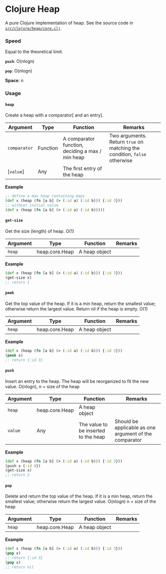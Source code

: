 # Clojure Heap

A pure Clojure implementation of heap. See the source code in [`src/clojure/heap/core.clj`](src/clojure/heap/core.clj).

### Speed

Equal to the theoretical limit.

**`push`**: O(nlogn)

**`pop`**: O(nlogn)

**Space**: n

### Usage

#### `heap`

Create a heap with a comparator[ and an entry].

| Argument     | Type     | Function                                         | Remarks                                                      |
| ------------ | -------- | ------------------------------------------------ | ------------------------------------------------------------ |
| `comparator` | Function | A comparator function, deciding a max / min heap | Two arguments. Return `true` on matching the condition, `false` otherwise |
| [`value`]    | Any      | The first entry of the heap                      |                                                              |

**Example**

```clojure
;; define a max heap containing maps
(def x (heap (fn [a b] (> (:id a) (:id b))) {:id 3}))
;; without initial value
(def x (heap (fn [a b] (> (:id a) (:id b)))))
```



#### `get-size`

Get the size (length) of heap. O(1)

| Argument | Type           | Function      | Remarks |
| -------- | -------------- | ------------- | ------- |
| `heap`   | heap.core.Heap | A heap object |         |

**Example**

```clojure
(def x (heap (fn [a b] (> (:id a) (:id b))) {:id 3}))
(get-size x)
;; return 1
```



#### `peek`

Get the top value of the heap. If it is a min heap, return the smallest value; otherwise return the largest value. Return nil if the heap is empty. O(1)

| Argument | Type           | Function      | Remarks |
| -------- | -------------- | ------------- | ------- |
| `heap`   | heap.core.Heap | A heap object |         |

**Example**

```clojure
(def x (heap (fn [a b] (> (:id a) (:id b))) {:id 3}))
(peek x)
;; return {:id 3}
```



#### `push`

Insert an entry to the heap. The heap will be reorganized to fit the new value. O(nlogn), n = size of the heap

| Argument | Type           | Function                             | Remarks                                                |
| -------- | -------------- | ------------------------------------ | ------------------------------------------------------ |
| `heap`   | heap.core.Heap | A heap object                        |                                                        |
| `value`  | Any            | The value to be inserted to the heap | Should be applicable as one argument of the comparator |

**Example**

```clojure
(def x (heap (fn [a b] (> (:id a) (:id b))) {:id 3}))
(push x {:id 4})
(get-size x)
;; return 2
```



#### `pop`

Delete and return the top value of the heap. If it is a min heap, return the smallest value; otherwise return the largest value. O(nlogn) n = size of the heap

| Argument | Type           | Function      | Remarks |
| -------- | -------------- | ------------- | ------- |
| `heap`   | heap.core.Heap | A heap object |         |

**Example**

```clojure
(def x (heap (fn [a b] (> (:id a) (:id b))) {:id 3}))
(pop x)
;; return {:id 3}
(pop x)
;; return nil
```

